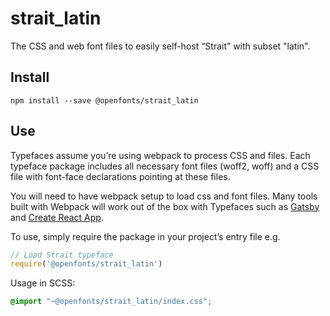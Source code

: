 
# strait_latin

The CSS and web font files to easily self-host “Strait” with subset "latin".

## Install

`npm install --save @openfonts/strait_latin`

## Use

Typefaces assume you’re using webpack to process CSS and files. Each typeface
package includes all necessary font files (woff2, woff) and a CSS file with
font-face declarations pointing at these files.

You will need to have webpack setup to load css and font files. Many tools built
with Webpack will work out of the box with Typefaces such as [Gatsby](https://github.com/gatsbyjs/gatsby)
and [Create React App](https://github.com/facebookincubator/create-react-app).

To use, simply require the package in your project’s entry file e.g.

```javascript
// Load Strait typeface
require('@openfonts/strait_latin')
```

Usage in SCSS:
```scss
@import "~@openfonts/strait_latin/index.css";
```
